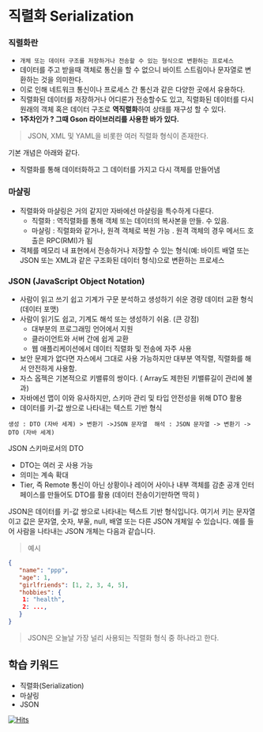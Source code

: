 # 직렬화 Serialization

### 직렬화란
- `개체 또는 데이터 구조를 저장하거나 전송할 수 있는 형식으로 변환하는 프로세스`
- 데이터를 주고 받을때 객체로 통신을 할 수 없으니 바이트 스트림이나 문자열로 변환하는 것을 의미한다.
- 이로 인해 네트워크 통신이나 프로세스 간 통신과 같은 다양한 곳에서 유용하다.
- 직렬화된 데이터를 저장하거나 어디론가 전송할수도 있고, 직렬화된 데이터를 다시 원래의 객체 혹은 데이터 구조로 **역직렬화**하여 상태를 재구성 할 수 있다.
- **1주차인가 ? 그때 Gson 라이브러리를 사용한 바가 있다.**
> JSON, XML 및 YAML을 비롯한 여러 직렬화 형식이 존재한다. 

기본 개념은 아래와 같다.
- 직렬화를 통해 데이터화하고 그 데이터를 가지고 다시 객체를 만들어냄

### 마샬링
- 직렬화와 마샬링은 거의 같지만 자바에선 마샬링을 특수하게 다룬다.
  - 직렬화 : 역직렬화를 통해 객체 또는 데이터의 복사본을 만들. 수 있음. 
  - 마샬링 : 직렬화와 같거나, 원격 객체로 복원 가능 . 원격 객체의 경우 메서드 호출은 RPC(RMI)가 됨
- 객체를 메모리 내 표현에서 전송하거나 저장할 수 있는 형식(예: 바이트 배열 또는 JSON 또는 XML과 같은 구조화된 데이터 형식)으로 변환하는 프로세스



### JSON (JavaScript Object Notation)
- 사람이 읽고 쓰기 쉽고 기계가 구문 분석하고 생성하기 쉬운 경량 데이터 교환 형식 (데이터 포맷)
- 사람이 읽기도 쉽고, 기계도 해석 또는 생성하기 쉬움. (큰 강점)
  - 대부분의 프로그래밍 언어에서 지원 
  - 클라이언트와 서버 간에 쉽게 교환 
  - 웹 애플리케이션에서 데이터 직렬화 및 전송에 자주 사용
- 보안 문제가 없다면 자스에서 그대로 사용 가능하지만 대부분 역직렬, 직렬화를 해서 안전하게 사용함. 
- 자스 옵젝은 기본적으로 키밸류의 쌍이다. ( Array도 제한된 키밸류길이 관리에 불과)
- 자바에선 맵이 이와 유사하지만, 스키마 관리 및 타입 안전성을 위해 DTO 활용
- 데이터를 키-값 쌍으로 나타내는 텍스트 기반 형식

`
생성 : DTO (자바 세계) > 변환기 ->JSON 문자열 
해석 : JSON 문자열 -> 변환기 -> DTO (자바 세계)
`

JSON 스키마로서의 DTO 
- DTO는 여러 곳 사용 가능
- 의미는 계속 확대
- Tier, 즉 Remote 통신이 아닌 상황이나 레이어 사이나 내부 객체를 감춘 공개 인터페이스를 만들어도 DTO를 활용 (데이터 전송이기만하면 딱히 )

JSON은 데이터를 키-값 쌍으로 나타내는 텍스트 기반 형식입니다. 여기서 키는 문자열이고 값은 문자열, 숫자, 부울, null, 배열 또는 다른 JSON 개체일 수 있습니다. 예를 들어 사람을 나타내는 JSON 개체는 다음과 같습니다.

> 예시
```json
{
   "name": "ppp",
   "age": 1,
   "girlfriends": [1, 2, 3, 4, 5],
   "hobbies": {
    1: "health",
    2: ...,
   }
}
```
   
> JSON은 오늘날 가장 널리 사용되는 직렬화 형식 중 하나라고 한다.


## 학습 키워드
* 직렬화(Serialization)
* 마샬링
* JSON





[![Hits](https://hits.sh/p-ej.gitbook.io/devroad-backend/megatera-backend/introduction.svg)](https://hits.sh/p-ej.gitbook.io/devroad-backend/megatera-backend/introduction/)